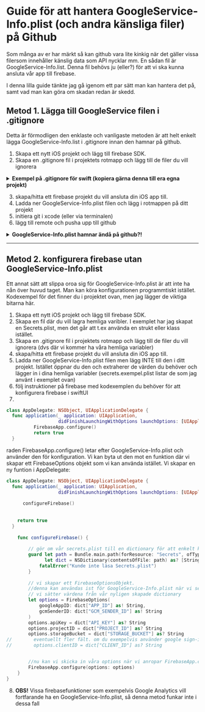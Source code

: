 # Guide för att hantera GoogleService-Info.plist (och andra känsliga filer) på Github

Som många av er har märkt så kan github vara lite kinkig när det gäller vissa filersom innehåller känslig data som API nycklar mm. 
En sådan fil är GoogleService-Info.list. Denna fil behövs ju (eller?) för att vi ska kunna ansluta vår app till firebase.

I denna lilla guide tänkte jag gå igenom ett par sätt man kan hantera det på, samt vad man kan göra om skadan redan är skedd.

## Metod 1. Lägga till GoogleService filen i .gitignore

Detta är förmodligen den enklaste och vanligaste metoden är att helt enkelt lägga GoogleService-Info.list i .gitignore innan den hamnar på github.


1. Skapa ett nytt iOS projekt och lägg till firebase SDK.
2. Skapa en .gitignore fil i projektets rotmapp och lägg till de filer du vill ignorera
<details>
<summary> <B>Exempel på .gitignore för swift (kopiera gärna denna till era egna projekt)</B> </summary>
  
 ```gitgnore

# Xcode
DerivedData/
*.xcuserstate
*.xcworkspace
*.xcsettings
!default.xcworkspace
*.xcodeproj/project.xcworkspace/
*.xcodeproj/xcuserdata/
*.xcodeproj/xcshareddata/WorkspaceSettings.xcsettings
*.pbxuser
*.mode1v3
*.mode2v3
*.perspectivev3

# SwiftPM
.build/
Package.resolved

# User-specific
*.swp
*.lock
*.DS_Store
*.idea/
*.moved-aside
*.xcuserdatad/
*.orig

# Playgrounds
timeline.xctimeline
playground.xcworkspace

# CocoaPods
Pods/
Podfile.lock

# Carthage
Carthage/Build/

# Fastlane
fastlane/report.xml
fastlane/Preview.html
fastlane/screenshots
fastlane/test_output

# Firebase / Hemligheter
Secrets.plist
GoogleService-Info.plist

# XCFrameworks
*.xcframework

# SPm artifact cache
.swiftpm/xcode/package-artifacts/

# Asset catalog compilations
*.xcassets

# Environment files
.env
*.env

# Simulator logs and caches
coreSimulator/

  
```
  
</details>

3. skapa/hitta ett firebase projekt du vill ansluta din iOS app till.
4. Ladda ner GoogleService-Info.plist filen och lägg i rotmappen på ditt projekt
5. initiera git i xcode (eller via terminalen)
6. lägg till remote och pusha upp till github
<details>
<summary> <B>GoogleService-Info.plist hamnar ändå på github?!</B> </summary>
  <b>Varför blir det så?</b><br>
  Git trackar (spårar) filerna i vårat repo för att kunna lyssna efter ändringar i våra filer. Gitignore-filen talar om för git att "dessa filer vill jag inte spåra". <br> Men om en fil redan spåras av git så spelar det ingen roll att vi lagt den i .gitignore, den trackas ändå. 
  Ibland, särskilt när vi lägger till externa filer som ex. drag-drop en GoogleService-Info.plist från filsystemet in i projektet, så blir det ett synkningsfel mellan gits spårning och vår .gitignore så att git börjar spåra filen innan .gitignore har hunnit säga ifrån.
  Om du märker att filen spåras (filen syns när du kör git status eller att du ser att xcode vill stagea filen) så behöver du explicit tala om för git att sluta spåra INNAN du commitar och pushar upp till github.

  
  Detta gör du via terminalen: 
  
  <ul>
    <li> öppna terminalen/bash i projektets rotmapp.</li>
    <li> kör följande git kommando:
  
   ```bash
   git rm --cached GoogleService-Info.plist
   ```
--cached gör så att filen tas bort från gits spårning, men finns fortfarande kvar på själva datorn 
</li>
<li>se till så filen ligger korrekt i .gitignore:
  
   ```bash
   GoogleService-Info.plist
   ```
eller om den inte ligger i roten utan i en undermapp:

   ```bash
   MinMapp/GoogleService-Info.plist
   ```
</li>
<li> gör sen en commit, annars kommer inte ändringen gälla.
  
```bash
  git commit -m "Remove GoogleService-Info.plist from repo"
```
</li>
<li> Nu bör du kunna pusha upp till github utan att filen följer med</li>
  </ul>
  
</details>

---
## Metod 2. konfigurera firebase utan GoogleService-Info.plist
Ett annat sätt att slippa oroa sig för GoogleService-Info.plist är att inte ha nån över huvud taget. Man kan köra konfigurationen programmtiskt istället. Kodexempel för det finner du i projektet ovan, men jag lägger de viktiga bitarna här.

1. Skapa ett nytt iOS projekt och lägg till firebase SDK.
2. Skapa en fil där du vill lagra hemliga varibler. I exemplet har jag skapat en Secrets.plist, men det går att t.ex använda en strukt eller klass istället.
3. Skapa en .gitignore fil i projektets rotmapp och lägg till de filer du vill ignorera (dvs där vi kommer ha våra hemliga variabler)
4. skapa/hitta ett firebase projekt du vill ansluta din iOS app till.
5. Ladda ner GoogleService-Info.plist filen men lägg INTE till den i ditt projekt. Istället öppnar du den och extraherer de värden du behöver och lägger in i dina hemliga variabler (secrets.exempel.plist listar de som jag använt i exemplet ovan)
6. följ instruktioner på firebase med kodexemplen du behöver för att konfigurera firebase i swiftUI
7.
```swift
class AppDelegate: NSObject, UIApplicationDelegate {
  func application(_ application: UIApplication,
                   didFinishLaunchingWithOptions launchOptions: [UIApplication.LaunchOptionsKey : Any]? = nil) -> Bool {         
          FirebaseApp.configure()
          return true
  }
```
raden FirebaseApp.configure() letar efter GoogleService-Info.plist och använder den för konfiguration. Vi kan byta ut den mot en funktion där vi skapar ett FirebaseOptions objekt som vi kan använda istället.
Vi skapar en ny funtion i AppDelegate:

```swift
class AppDelegate: NSObject, UIApplicationDelegate {
  func application(_ application: UIApplication,
                   didFinishLaunchingWithOptions launchOptions: [UIApplication.LaunchOptionsKey : Any]? = nil) -> Bool {
      
      configureFirebase()
      
      
    return true
  }
    
    func configureFirebase() {
        
        // gör om vår secrets.plist till en dictionary för att enkelt komma åt datan
        guard let path = Bundle.main.path(forResource: "Secrets", ofType: "plist"),
              let dict = NSDictionary(contentsOfFile: path) as? [String: Any] else {
            fatalError("Kunde inte läsa Secrets.plist")
        }
        
        // vi skapar ett FirebaseOptionsObjekt.
        //denna kan användas ist för GoogleService-Info.plist när vi sen konfigurerar firebase
        // vi sätter värdena från vår nyligen skapade dictionary
        let options = FirebaseOptions(
            googleAppID: dict["APP_ID"] as! String,
            gcmSenderID: dict["GCM_SENDER_ID"] as! String
        )
        options.apiKey = dict["API_KEY"] as? String
        options.projectID = dict["PROJECT_ID"] as? String
        options.storageBucket = dict["STORAGE_BUCKET"] as? String
//        eventuellt fler fält. om du exempelvis använder google sign-in, lägger du till:
//        options.clientID = dict["CLIENT_ID"] as? String


        //nu kan vi skicka in våra options när vi anropar FirebaseApp.configure()
        FirebaseApp.configure(options: options)
    }
}
```

8. <B>OBS!</B> Vissa firebasefunktioner som exempelvis Google Analytics vill fortfarande ha en GoogleService-Info.plist, så denna metod funkar inte i dessa fall   
